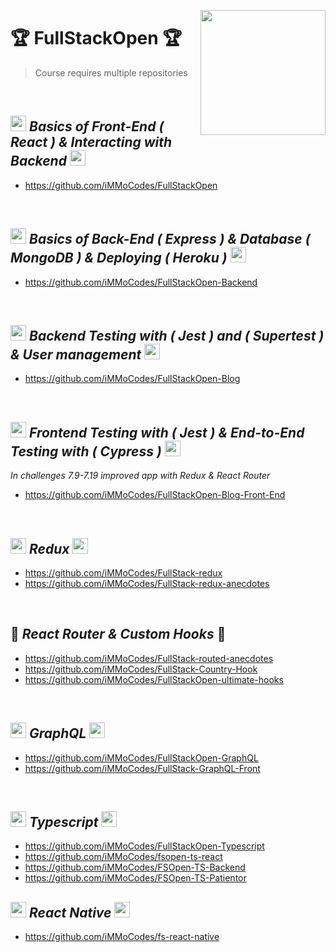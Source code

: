 <img align="right" width=200 src='https://user-images.githubusercontent.com/74028194/156708331-7b1a37d6-faba-4239-a2d4-74a731902a2f.svg'></img> 
# 🏆 FullStackOpen 🏆
> Course requires multiple repositories
</br>

## <img width=25 src='https://user-images.githubusercontent.com/74028194/156706269-e5c951e5-b8cb-4adc-8bc0-3aea458e8cde.svg'/> *Basics of Front-End ( React ) & Interacting with Backend* <img width=25 src='https://user-images.githubusercontent.com/74028194/156706269-e5c951e5-b8cb-4adc-8bc0-3aea458e8cde.svg'/> 
- https://github.com/iMMoCodes/FullStackOpen
</br>


## <img width=25 src='https://user-images.githubusercontent.com/74028194/156706855-966d9305-2b7d-450e-be10-8f9cfc1c7e03.svg'/> *Basics of Back-End ( Express ) & Database ( MongoDB ) & Deploying ( Heroku )* <img width=25 src='https://user-images.githubusercontent.com/74028194/156706855-966d9305-2b7d-450e-be10-8f9cfc1c7e03.svg'/>
- https://github.com/iMMoCodes/FullStackOpen-Backend
</br>

## <img width=25 src='https://user-images.githubusercontent.com/74028194/156707050-afbe2488-83d7-4de7-909e-d1ef15a63e14.svg'/> *Backend Testing with ( Jest ) and ( Supertest ) & User management* <img width=25 src='https://user-images.githubusercontent.com/74028194/156707050-afbe2488-83d7-4de7-909e-d1ef15a63e14.svg'/>
- https://github.com/iMMoCodes/FullStackOpen-Blog
</br>


## <img width=25 src='https://user-images.githubusercontent.com/74028194/156707201-93c8d9e1-e61f-4253-b4b6-2ae40808480d.svg'/> *Frontend Testing with ( Jest ) & End-to-End Testing with ( Cypress )* <img width=25 src='https://user-images.githubusercontent.com/74028194/156707201-93c8d9e1-e61f-4253-b4b6-2ae40808480d.svg'/>
 *In challenges 7.9-7.19 improved app with Redux & React Router*
- https://github.com/iMMoCodes/FullStackOpen-Blog-Front-End
</br>

## <img width=25 src='https://user-images.githubusercontent.com/74028194/156707307-6b1c44b2-aa69-473d-b7f8-3874d3985ed1.svg'/> *Redux* <img width=25 src='https://user-images.githubusercontent.com/74028194/156707307-6b1c44b2-aa69-473d-b7f8-3874d3985ed1.svg'/>
- https://github.com/iMMoCodes/FullStack-redux
- https://github.com/iMMoCodes/FullStack-redux-anecdotes
</br>

## :fishing_pole_and_fish: *React Router & Custom Hooks* :fishing_pole_and_fish:
- https://github.com/iMMoCodes/FullStack-routed-anecdotes
- https://github.com/iMMoCodes/FullStack-Country-Hook
- https://github.com/iMMoCodes/FullStackOpen-ultimate-hooks
</br>

## <img width=25 src='https://user-images.githubusercontent.com/74028194/156707528-47adad5f-1c0e-4a93-ab15-329b6465f364.svg'/> *GraphQL* <img width=25 src='https://user-images.githubusercontent.com/74028194/156707528-47adad5f-1c0e-4a93-ab15-329b6465f364.svg'/>
- https://github.com/iMMoCodes/FullStackOpen-GraphQL
- https://github.com/iMMoCodes/FullStack-GraphQL-Front
</br>

## <img width=25 src='https://user-images.githubusercontent.com/74028194/156707660-d32163e4-d226-4122-8083-e967a120fc79.svg'/> *Typescript* <img width=25 src='https://user-images.githubusercontent.com/74028194/156707660-d32163e4-d226-4122-8083-e967a120fc79.svg'/>
- https://github.com/iMMoCodes/FullStackOpen-Typescript
- https://github.com/iMMoCodes/fsopen-ts-react
- https://github.com/iMMoCodes/FSOpen-TS-Backend
- https://github.com/iMMoCodes/FSOpen-TS-Patientor

## <img width=25 src='https://user-images.githubusercontent.com/74028194/156706269-e5c951e5-b8cb-4adc-8bc0-3aea458e8cde.svg'/> *React Native* <img width=25 src='https://user-images.githubusercontent.com/74028194/156706269-e5c951e5-b8cb-4adc-8bc0-3aea458e8cde.svg'/>
- https://github.com/iMMoCodes/fs-react-native
